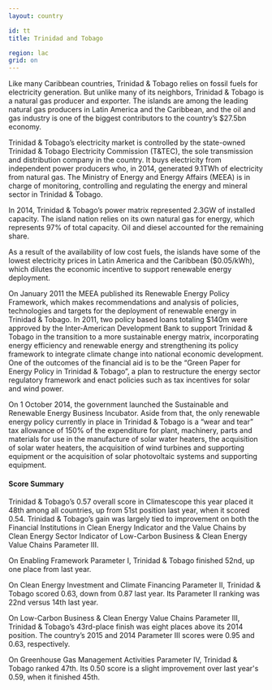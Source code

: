 ```yaml
---
layout: country

id: tt
title: Trinidad and Tobago

region: lac
grid: on
---
```

Like many Caribbean countries, Trinidad & Tobago relies on fossil fuels for electricity generation. But unlike many of its neighbors, Trinidad & Tobago is a natural gas producer and exporter. The islands are among the leading natural gas producers in Latin America and the Caribbean, and the oil and gas industry is one of the biggest contributors to the country’s $27.5bn economy.
	
Trinidad & Tobago’s electricity market is controlled by the state-owned Trinidad & Tobago Electricity Commission (T&TEC), the sole transmission and distribution company in the country. 
It buys electricity from independent power producers who, in 2014, generated 9.1TWh of electricity from natural gas. The Ministry of Energy and Energy Affairs (MEEA) is in charge of monitoring, controlling and regulating the energy and mineral sector in Trinidad & Tobago.

In 2014, Trinidad & Tobago’s power matrix represented 2.3GW of installed capacity. The island nation relies on its own natural gas for energy, which represents 97% of total capacity. Oil and diesel accounted for the remaining share.

As a result of the availability of low cost fuels, the islands have some of the lowest electricity prices in Latin America and the Caribbean ($0.05/kWh), which dilutes the economic incentive to support renewable energy deployment. 

On January 2011 the MEEA published its Renewable Energy Policy Framework, which makes recommendations and analysis of policies, technologies and targets for the deployment of renewable energy in Trinidad & Tobago. In 2011, two policy based loans totaling $140m were approved by the Inter-American Development Bank to support Trinidad & Tobago in the transition to a more sustainable energy matrix, incorporating energy efficiency and renewable energy and strengthening its policy framework to integrate climate change into national economic development. One of the outcomes of the financial aid is to be the “Green Paper for Energy Policy in Trinidad & Tobago”, a plan to restructure the energy sector regulatory framework and enact policies such as tax incentives for solar and wind power.  

On 1 October 2014, the government launched the Sustainable and Renewable Energy Business Incubator. Aside from that, the only renewable energy policy currently in place in Trinidad & Tobago is a “wear and tear” tax allowance of 150% of the expenditure for plant, machinery, parts and materials for use in the manufacture of solar water heaters, the acquisition of solar water heaters, the acquisition of wind turbines and supporting equipment or the acquisition of solar photovoltaic systems and supporting equipment.

#### Score Summary

Trinidad & Tobago’s 0.57 overall score in Climatescope this year placed it 48th among all countries, up from 51st position last year, when it scored 0.54. 
Trinidad & Tobago’s gain was largely tied to improvement on both the Financial Institutions in Clean Energy Indicator and the Value Chains by Clean Energy Sector Indicator of Low-Carbon Business & Clean Energy Value Chains Parameter III.

On Enabling Framework Parameter I, Trinidad & Tobago finished 52nd, up one place from last year.

On Clean Energy Investment and Climate Financing Parameter II, Trinidad & Tobago scored 0.63, down from 0.87 last year. Its Parameter II ranking was 22nd versus 14th last year.

On Low-Carbon Business & Clean Energy Value Chains Parameter III, Trinidad & Tobago’s 43rd-place finish was eight places above its 2014 position. The country’s 2015 and 2014 Parameter III scores were 0.95 and 0.63, respectively.

On Greenhouse Gas Management Activities Parameter IV, Trinidad & Tobago ranked 47th. Its 0.50 score is a slight improvement over last year's 0.59, when it finished 45th.
